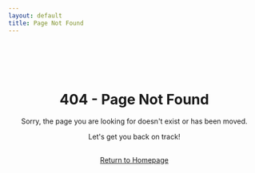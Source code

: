 ```yaml
---
layout: default
title: Page Not Found
---
```


<div style="text-align: center; padding: 60px 0;">
  <h1>404 - Page Not Found</h1>
  <p>Sorry, the page you are looking for doesn't exist or has been moved.</p>
  <p>Let's get you back on track!</p>
  <div style="margin-top: 30px;">
    <a href="/" class="button">Return to Homepage</a>
  </div>
</div>
